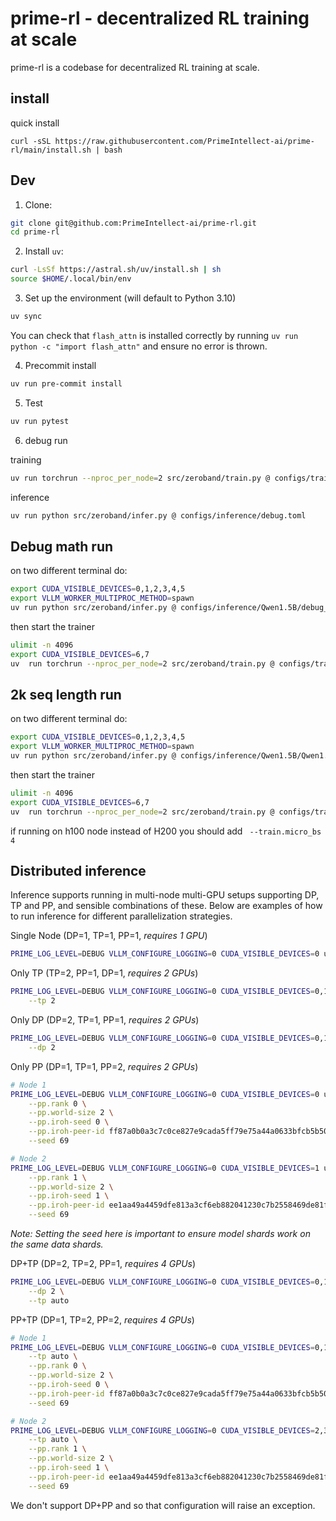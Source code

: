 # prime-rl - decentralized RL training at scale

prime-rl is a codebase for decentralized RL training at scale.



## install
quick install
```
curl -sSL https://raw.githubusercontent.com/PrimeIntellect-ai/prime-rl/main/install.sh | bash
```


## Dev


1. Clone: 

```bash
git clone git@github.com:PrimeIntellect-ai/prime-rl.git
cd prime-rl
```

2. Install `uv`:

```bash
curl -LsSf https://astral.sh/uv/install.sh | sh
source $HOME/.local/bin/env
```

3. Set up the environment (will default to Python 3.10)

```bash
uv sync
```

You can check that `flash_attn` is installed correctly by running `uv run python -c "import flash_attn"` and ensure no error is thrown.

4. Precommit install

```bash
uv run pre-commit install
```

5. Test

```bash
uv run pytest
```

6. debug run 

training

```bash
uv run torchrun --nproc_per_node=2 src/zeroband/train.py @ configs/training/debug.toml
```

inference
```bash
uv run python src/zeroband/infer.py @ configs/inference/debug.toml
```


## Debug math run

on two different terminal do:

```bash
export CUDA_VISIBLE_DEVICES=0,1,2,3,4,5
export VLLM_WORKER_MULTIPROC_METHOD=spawn
uv run python src/zeroband/infer.py @ configs/inference/Qwen1.5B/debug_math.toml
```

then start the trainer

```bash
ulimit -n 4096
export CUDA_VISIBLE_DEVICES=6,7
uv  run torchrun --nproc_per_node=2 src/zeroband/train.py @ configs/training/Qwen1.5B/debug_math.toml
```


## 2k seq length run

on two different terminal do:

```bash
export CUDA_VISIBLE_DEVICES=0,1,2,3,4,5
export VLLM_WORKER_MULTIPROC_METHOD=spawn
uv run python src/zeroband/infer.py @ configs/inference/Qwen1.5B/Qwen1.5B.toml
```

then start the trainer

```bash
ulimit -n 4096
export CUDA_VISIBLE_DEVICES=6,7
uv  run torchrun --nproc_per_node=2 src/zeroband/train.py @ configs/training/Qwen1.5B/Qwen1.5b.toml
```

if running on h100 node instead of H200 you should add ` --train.micro_bs 4`

## Distributed inference

Inference supports running in multi-node multi-GPU setups supporting DP, TP and PP, and sensible combinations of these.
Below are examples of how to run inference for different parallelization strategies.

Single Node (DP=1, TP=1, PP=1, *requires 1 GPU*)

```bash
PRIME_LOG_LEVEL=DEBUG VLLM_CONFIGURE_LOGGING=0 CUDA_VISIBLE_DEVICES=0 uv run python src/zeroband/infer.py @ configs/inference/debug.toml --model-name Qwen/Qwen3-14B
```

Only TP (TP=2, PP=1, DP=1, *requires 2 GPUs*)

```bash
PRIME_LOG_LEVEL=DEBUG VLLM_CONFIGURE_LOGGING=0 CUDA_VISIBLE_DEVICES=0,1 uv run python src/zeroband/infer.py @ configs/inference/debug.toml --model-name Qwen/Qwen3-14B \
	--tp 2
```

Only DP (DP=2, TP=1, PP=1, *requires 2 GPUs*)

```bash
PRIME_LOG_LEVEL=DEBUG VLLM_CONFIGURE_LOGGING=0 CUDA_VISIBLE_DEVICES=0,1 uv run python src/zeroband/infer.py @ configs/inference/debug.toml --model-name Qwen/Qwen3-14B \
	--dp 2
```

Only PP (DP=1, TP=1, PP=2, *requires 2 GPUs*)

```bash
# Node 1
PRIME_LOG_LEVEL=DEBUG VLLM_CONFIGURE_LOGGING=0 CUDA_VISIBLE_DEVICES=0 uv run python src/zeroband/infer.py @ configs/inference/debug.toml --model-name mikasenghaas/Qwen3-14B-0.2 \
	--pp.rank 0 \
	--pp.world-size 2 \
	--pp.iroh-seed 0 \
	--pp.iroh-peer-id ff87a0b0a3c7c0ce827e9cada5ff79e75a44a0633bfcb5b50f99307ddb26b337 \
	--seed 69
```

```bash
# Node 2
PRIME_LOG_LEVEL=DEBUG VLLM_CONFIGURE_LOGGING=0 CUDA_VISIBLE_DEVICES=1 uv run python src/zeroband/infer.py @ configs/inference/debug.toml --model-name mikasenghaas/Qwen3-14B-1.2 \
	--pp.rank 1 \
	--pp.world-size 2 \
	--pp.iroh-seed 1 \
	--pp.iroh-peer-id ee1aa49a4459dfe813a3cf6eb882041230c7b2558469de81f87c9bf23bf10a03 \
	--seed 69
```

*Note: Setting the seed here is important to ensure model shards work on the same data shards.*

DP+TP (DP=2, TP=2, PP=1, *requires 4 GPUs*)

```bash
PRIME_LOG_LEVEL=DEBUG VLLM_CONFIGURE_LOGGING=0 CUDA_VISIBLE_DEVICES=0,1,2,3 uv run python src/zeroband/infer.py @ configs/inference/debug.toml --model-name Qwen/Qwen3-14B \
	--dp 2 \
	--tp auto
```

PP+TP (DP=1, TP=2, PP=2, *requires 4 GPUs*)

```bash
# Node 1
PRIME_LOG_LEVEL=DEBUG VLLM_CONFIGURE_LOGGING=0 CUDA_VISIBLE_DEVICES=0,1 uv run python src/zeroband/infer.py @ configs/inference/debug.toml --model-name mikasenghaas/Qwen3-14B-0.2 \
	--tp auto \
	--pp.rank 0 \
	--pp.world-size 2 \
	--pp.iroh-seed 0 \
	--pp.iroh-peer-id ff87a0b0a3c7c0ce827e9cada5ff79e75a44a0633bfcb5b50f99307ddb26b337 \
	--seed 69
```

```bash
# Node 2
PRIME_LOG_LEVEL=DEBUG VLLM_CONFIGURE_LOGGING=0 CUDA_VISIBLE_DEVICES=2,3 uv run python src/zeroband/infer.py @ configs/inference/debug.toml --model-name mikasenghaas/Qwen3-14B-1.2 \
	--tp auto \
	--pp.rank 1 \
	--pp.world-size 2 \
	--pp.iroh-seed 1 \
	--pp.iroh-peer-id ee1aa49a4459dfe813a3cf6eb882041230c7b2558469de81f87c9bf23bf10a03 \
	--seed 69
```

We don't support DP+PP and so that configuration will raise an exception.